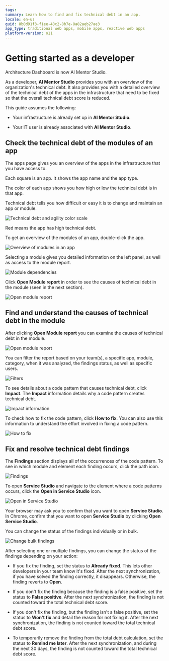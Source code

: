 ```yaml
---
tags: 
summary: Learn how to find and fix technical debt in an app.
locale: en-us
guid: 8b0d91f3-f1ee-48c2-8b7e-8a82aeb27ae3
app_type: traditional web apps, mobile apps, reactive web apps
platform-version: o11
---
```


# Getting started as a developer

<div class="info" markdown="1">

Architecture Dashboard is now AI Mentor Studio.

</div>

As a developer, **AI Mentor Studio** provides you with an overview of the organization's technical debt. It also provides you with a detailed overview of the technical debt of the apps in the infrastructure that need to be fixed so that the overall technical debt score is reduced.

This guide assumes the following:

* Your infrastructure is already set up in **AI Mentor Studio**.

* Your IT user is already associated with **AI Mentor Studio**.

## Check the technical debt of the modules of an app

The apps page gives you an overview of the apps in the infrastructure that you have access to.

Each square is an app. It shows the app name and the app type.

The color of each app shows you how high or low the technical debt is in that app.

Technical debt tells you how difficult or easy it is to change and maintain an app or module.

![Technical debt and agility color scale](images/use-debt-scale-ams.png)

Red means the app has high technical debt.

To get an overview of the modules of an app, double-click the app.  

![Overview of modules in an app](images/use-overview-app-ams.png)

Selecting a module gives you detailed information on the left panel, as well as access to the module report.

![Module dependencies](images/use-module-dependencies-ams.png)

Click **Open Module report** in order to see the causes of technical debt in the module (seen in the next section).

![Open module report](images/open-module-report-ams.png)

## Find and understand the causes of technical debt in the module

After clicking **Open Module report** you can examine the causes of technical debt in the module.

![Open module report](images/use-report-ams.png)

You can filter the report based on your team(s), a specific app, module, category, when it was analyzed, the findings status, as well as specific users.

![Filters](images/use-filters-ams.png)

To see details about a code pattern that causes technical debt, click **Impact**. The **Impact** information details why a code pattern creates technical debt.

![Impact information](images/use-report-impact-ams.png)

To check how to fix the code pattern, click **How to fix**. You can also use this information to understand the effort involved in fixing a code pattern.

![How to fix](images/use-report-fix-ams.png)

## Fix and resolve technical debt findings

The **Findings** section displays all of the occurrences of the code pattern. To see in which module and element each finding occurs, click the path icon.

![Findings](images/use-findings-ams.png)

To open **Service Studio** and navigate to the element where a code patterns occurs, click the **Open in Service Studio** icon.

![Open in Service Studio](images/use-finding-open-ams.png)

Your browser may ask you to confirm that you want to open **Service Studio**. In Chrome, confirm that you want to open **Service Studio** by clicking **Open Service Studio**.

You can change the status of the findings individually or in bulk.

![Change bulk findings](images/bulk-selection-ams.png) 

After selecting one or multiple findings, you can change the status of the findings depending on your action:

* If you fix the finding, set the status to **Already fixed**. This lets other developers in your team know it's fixed. After the next synchronization, if you have solved the finding correctly, it disappears. Otherwise, the finding reverts to **Open**.

* If you don't fix the finding because the finding is a false positive, set the status to **False positive**. After the next synchronization, the finding is not counted toward the total technical debt score.

* If you don't fix the finding, but the finding isn't a false positive, set the status to **Won't fix** and detail the reason for not fixing it. After the next synchronization, the finding is not counted toward the total technical debt score.

* To temporarily remove the finding from the total debt calculation, set the status to **Remind me later**. After the next synchronization, and during the next 30 days, the finding is not counted toward the total technical debt score.
